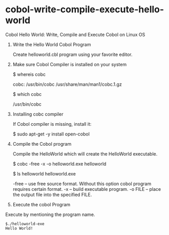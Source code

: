 # cobol-write-compile-execute-hello-world

Cobol Hello World: Write, Compile and Execute Cobol on Linux OS

1. Write the Hello World Cobol Program

    Create helloworld.cbl program using your favorite editor.

2. Make sure Cobol Compiler is installed on your system

    $ whereis cobc
    
    cobc: /usr/bin/cobc /usr/share/man/man1/cobc.1.gz

    $ which cobc
    
    /usr/bin/cobc

3. Installing cobc compiler

    If Cobol compiler is missing, install it:

    $ sudo apt-get -y install open-cobol

3. Compile the Cobol program

    Compile the HelloWorld which will create the HelloWorld executable.

    $ cobc -free -x -o helloworld.exe helloworld

    $ ls
    helloworld  helloworld.exe

      -free – use free source format. Without this option cobol program requires certain format.
      -x – build executable program.
      -o FILE – place the output file into the specified FILE.

4. Execute the cobol Program

  Execute by mentioning the program name.

    $./helloworld-exe
    Hello World!
